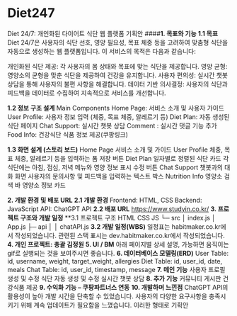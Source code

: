 # Diet247
Diet 24/7: 개인화된 다이어트 식단 웹 플랫폼 기획안
####**1. 목표와 기능**
**1.1 목표**
Diet 24/7은 사용자의 식단 선호, 영양 필요성, 목표 체중 등을 고려하여 맞춤형 식단을 자동으로 생성하는 웹 플랫폼입니다. 이 서비스의 목적은 다음과 같습니다:

개인화된 식단 제공: 각 사용자의 몸 상태와 목표에 맞는 식단을 제공합니다.
영양 균형: 영양소의 균형을 맞춘 식단을 제공하여 건강을 유지합니다.
사용자 편의성: 실시간 챗봇 상담을 통해 사용자의 불편 사항을 해결합니다.
데이터 기반 의사결정: 사용자의 식단과 피드백을 데이터로 수집하여 지속적으로 서비스를 개선합니다.

**1.2 정보 구조 설계**
Main Components
Home Page: 서비스 소개 및 사용자 가이드
User Profile: 사용자 정보 입력 (체중, 목표 체중, 알레르기 등)
Diet Plan: 자동 생성된 식단 페이지
Chat Support: 실시간 챗봇 상담
Comment : 실시간 댓글 기능 추가
Food Info: 건강식단 식품 정보 제공(쿠팡링크)

**1.3 화면 설계 (스토리 보드)**
Home Page
서비스 소개 및 가이드
User Profile
체중, 목표 체중, 알레르기 등을 입력하는 폼
저장 버튼
Diet Plan
일자별로 정렬된 식단 카드
각 식단에는 아침, 점심, 저녁 메뉴와 영양 정보 표시
수정 버튼
Chat Support
챗봇과의 대화 화면
사용자의 문의사항 및 피드백을 입력하는 텍스트 박스
Nutrition Info
영양소 검색 바
영양소 정보 카드

**2. 개발 환경 및 배포 URL**
**2.1 개발 환경**
Frontend: HTML, CSS
Backend: JavaScript
API: ChatGPT API
**2.2 배포 URL**
https://www.studyin.co.kr/
**3. 프로젝트 구조와 개발 일정**
**3.1 프로젝트 구조
HTML
CSS
JS
└─ src
    │  index.js
    │  App.js
├─ api
│  │  chatAPI.js
**3.2 개발 일정(WBS)**
일정표는 habitmaker.co.kr에서 작성되었습니다.
관련된 스택 표시는 dev.habitmaker.co.kr에서 작성되었습니다.
**4. 개인 프로젝트: 총괄 김정원**
**5. UI / BM**
아래 페이지별 상세 설명, 가능하면 움직이는 gif로 실행되는 것을 보여주시면 좋습니다.
**6. 데이터베이스 모델링(ERD)**
User Table: id, username, weight, target_weight, allergies
Diet Table: id, user_id, date, meals
Chat Table: id, user_id, timestamp, message
**7. 메인 기능**
사용자 프로필 생성 및 수정
식단 자동 생성 및 수정
실시간 챗봇 상담
**8. 추가 기능**
커뮤니티 게시판
건강식품 제공
**9. 수익화 기능 – 쿠팡파트너스 연동**
**10. 개발하며 느낀점**
ChatGPT API의 활용성이 높아 개발 시간을 단축할 수 있었습니다.
사용자의 다양한 요구사항을 충족시키기 위해 계속 업데이트가 필요함을 느꼈습니다.
이러한 형태로 기획안

